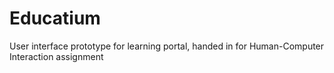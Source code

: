 # Educatium
User interface prototype for learning portal, handed in for Human-Computer Interaction assignment
